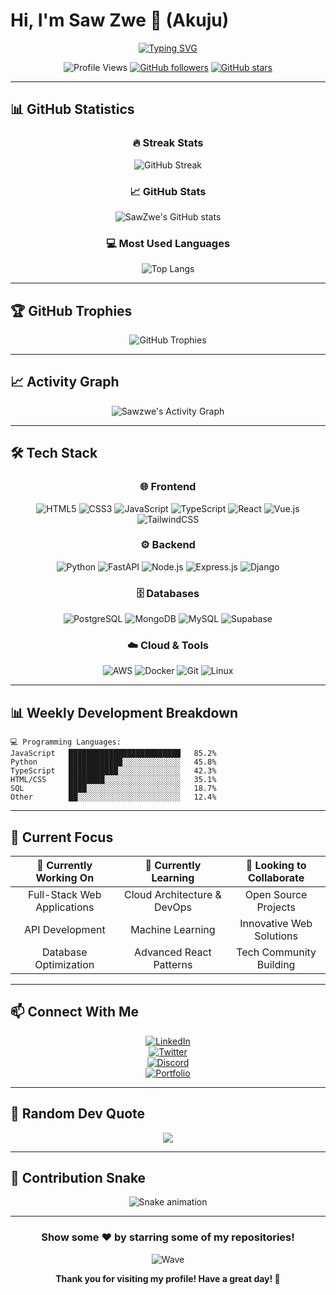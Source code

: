 # Hi, I'm Saw Zwe 👋 (Akuju)

<div align="center">
  
[![Typing SVG](https://readme-typing-svg.herokuapp.com?font=Fira+Code&color=58A6FF&size=22&lines=Software+Developer;Full-Stack+Web+Developer;Building+Scalable+Applications)](https://git.io/typing-svg)

</div>

<div align="center">
  
![Profile Views](https://komarev.com/ghpvc/?username=sawzwe&color=blueviolet&style=flat-square&label=Profile+Views)
[![GitHub followers](https://img.shields.io/github/followers/sawzwe?label=Followers&style=social)](https://github.com/sawzwe)
[![GitHub stars](https://img.shields.io/github/stars/sawzwe?label=Stars&style=social)](https://github.com/sawzwe)

</div>

---

## 📊 GitHub Statistics

<div align="center">

### 🔥 Streak Stats
![GitHub Streak](https://github-readme-streak-stats.herokuapp.com/?user=sawzwe&theme=radical&hide_border=true)

### 📈 GitHub Stats
![SawZwe's GitHub stats](https://github-readme-stats.vercel.app/api?username=sawzwe&show_icons=true&theme=radical&hide_border=true&include_all_commits=true&count_private=true)

### 💻 Most Used Languages
![Top Langs](https://github-readme-stats.vercel.app/api/top-langs/?username=sawzwe&layout=compact&theme=radical&hide_border=true&langs_count=10)

</div>

---

## 🏆 GitHub Trophies

<div align="center">

![GitHub Trophies](https://github-profile-trophy.vercel.app/?username=sawzwe&theme=radical&no-frame=true&no-bg=false&margin-w=4)

</div>

---

## 📈 Activity Graph

<div align="center">

![Sawzwe's Activity Graph](https://github-readme-activity-graph.vercel.app/graph?username=sawzwe&theme=tokyo-night&hide_border=true&area=true)

</div>

---

## 🛠️ Tech Stack

<div align="center">

### 🌐 Frontend
![HTML5](https://img.shields.io/badge/html5-%23E34F26.svg?style=for-the-badge&logo=html5&logoColor=white)
![CSS3](https://img.shields.io/badge/css3-%231572B6.svg?style=for-the-badge&logo=css3&logoColor=white)
![JavaScript](https://img.shields.io/badge/javascript-%23323330.svg?style=for-the-badge&logo=javascript&logoColor=%23F7DF1E)
![TypeScript](https://img.shields.io/badge/typescript-%23007ACC.svg?style=for-the-badge&logo=typescript&logoColor=white)
![React](https://img.shields.io/badge/react-%2320232a.svg?style=for-the-badge&logo=react&logoColor=%2361DAFB)
![Vue.js](https://img.shields.io/badge/vuejs-%2335495e.svg?style=for-the-badge&logo=vuedotjs&logoColor=%234FC08D)
![TailwindCSS](https://img.shields.io/badge/tailwindcss-%2338B2AC.svg?style=for-the-badge&logo=tailwind-css&logoColor=white)

### ⚙️ Backend
![Python](https://img.shields.io/badge/python-3670A0?style=for-the-badge&logo=python&logoColor=ffdd54)
![FastAPI](https://img.shields.io/badge/FastAPI-005571?style=for-the-badge&logo=fastapi)
![Node.js](https://img.shields.io/badge/node.js-6DA55F?style=for-the-badge&logo=node.js&logoColor=white)
![Express.js](https://img.shields.io/badge/express.js-%23404d59.svg?style=for-the-badge&logo=express&logoColor=%2361DAFB)
![Django](https://img.shields.io/badge/django-%23092E20.svg?style=for-the-badge&logo=django&logoColor=white)

### 🗄️ Databases
![PostgreSQL](https://img.shields.io/badge/postgresql-%23316192.svg?style=for-the-badge&logo=postgresql&logoColor=white)
![MongoDB](https://img.shields.io/badge/MongoDB-%234ea94b.svg?style=for-the-badge&logo=mongodb&logoColor=white)
![MySQL](https://img.shields.io/badge/mysql-%2300f.svg?style=for-the-badge&logo=mysql&logoColor=white)
![Supabase](https://img.shields.io/badge/Supabase-3ECF8E?style=for-the-badge&logo=supabase&logoColor=white)

### ☁️ Cloud & Tools
![AWS](https://img.shields.io/badge/AWS-%23FF9900.svg?style=for-the-badge&logo=amazon-aws&logoColor=white)
![Docker](https://img.shields.io/badge/docker-%230db7ed.svg?style=for-the-badge&logo=docker&logoColor=white)
![Git](https://img.shields.io/badge/git-%23F05033.svg?style=for-the-badge&logo=git&logoColor=white)
![Linux](https://img.shields.io/badge/Linux-FCC624?style=for-the-badge&logo=linux&logoColor=black)

</div>

---

## 📊 Weekly Development Breakdown

```text
💻 Programming Languages:
JavaScript   █████████████████████████   85.2%
Python       ████████████░░░░░░░░░░░░░   45.8%
TypeScript   ███████████░░░░░░░░░░░░░░   42.3%
HTML/CSS     ████████░░░░░░░░░░░░░░░░░   35.1%
SQL          ████░░░░░░░░░░░░░░░░░░░░░   18.7%
Other        ██░░░░░░░░░░░░░░░░░░░░░░░   12.4%
```

---

## 🎯 Current Focus

<div align="center">

| 🔭 Currently Working On | 🌱 Currently Learning | 👯 Looking to Collaborate |
|:---:|:---:|:---:|
| Full-Stack Web Applications | Cloud Architecture & DevOps | Open Source Projects |
| API Development | Machine Learning | Innovative Web Solutions |
| Database Optimization | Advanced React Patterns | Tech Community Building |

</div>

---

## 📫 Connect With Me

<div align="center">

[![LinkedIn](https://img.shields.io/badge/LinkedIn-%230077B5.svg?style=for-the-badge&logo=linkedin&logoColor=white)](https://linkedin.com/in/sawzwe)  
[![Twitter](https://img.shields.io/badge/Twitter-%231DA1F2.svg?style=for-the-badge&logo=Twitter&logoColor=white)](https://twitter.com/sawzwe)  
[![Discord](https://img.shields.io/badge/Discord-%237289DA.svg?style=for-the-badge&logo=discord&logoColor=white)](https://discord.gg/sawzwe)  
[![Portfolio](https://img.shields.io/badge/Portfolio-%23000000.svg?style=for-the-badge&logo=firefox&logoColor=white)](https://sawzwe.dev)

</div>

---

## 💭 Random Dev Quote

<div align="center">

![](https://quotes-github-readme.vercel.app/api?type=horizontal&theme=radical)

</div>

---

## 🐍 Contribution Snake

<div align="center">

![Snake animation](https://github.com/sawzwe/sawzwe/blob/output/github-contribution-grid-snake.svg)

</div>

---

<div align="center">

### Show some ❤️ by starring some of my repositories!

![Wave](https://raw.githubusercontent.com/mayhemantt/mayhemantt/Update/svg/Bottom.svg)

**Thank you for visiting my profile! Have a great day! 🚀**

</div> 
